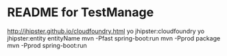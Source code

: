 README for TestManage
==========================
http://jhipster.github.io/cloudfoundry.html
yo jhipster:cloudfoundry
yo jhipster:entity entityName
mvn -Pfast spring-boot:run
mvn -Pprod package
mvn -Pprod spring-boot:run